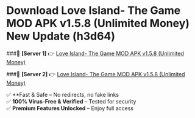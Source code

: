 # Download Love Island- The Game MOD APK v1.5.8 (Unlimited Money) New Update (h3d64)  



###🔹 **[Server 1]** 👉 [Love Island- The Game MOD APK v1.5.8 (Unlimited Money)](https://apkcomod.com?title=Love_Island-_The_Game_MOD_APK_v1.5.8_(Unlimited_Money)) 

###🔹 **[Server 2]** 👉 [Love Island- The Game MOD APK v1.5.8 (Unlimited Money)](https://apkcomod.com?title=Love_Island-_The_Game_MOD_APK_v1.5.8_(Unlimited_Money))  

✅ **Fast & Safe – No redirects, no fake links  
✅ **100% Virus-Free & Verified** – Tested for security  
✅ **Premium Features Unlocked** – Enjoy full access  



